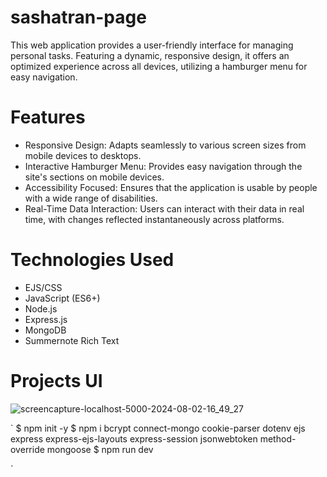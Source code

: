 # sashatran-page

This web application provides a user-friendly interface for managing personal tasks. Featuring a dynamic, responsive design, it offers an optimized experience across all devices, utilizing a hamburger menu for easy navigation.

# Features

- Responsive Design: Adapts seamlessly to various screen sizes from mobile devices to desktops.
- Interactive Hamburger Menu: Provides easy navigation through the site's sections on mobile devices.
- Accessibility Focused: Ensures that the application is usable by people with a wide range of disabilities.
- Real-Time Data Interaction: Users can interact with their data in real time, with changes reflected instantaneously across platforms.

# Technologies Used

- EJS/CSS
- JavaScript (ES6+)
- Node.js
- Express.js
- MongoDB
- Summernote Rich Text

# Projects UI
![screencapture-localhost-5000-2024-08-02-16_49_27](https://github.com/user-attachments/assets/60214af5-fcb9-41cc-bf44-80934190b796)

`
$ npm init -y
$ npm i bcrypt connect-mongo cookie-parser dotenv ejs express express-ejs-layouts express-session jsonwebtoken method-override mongoose
$ npm run dev

`
